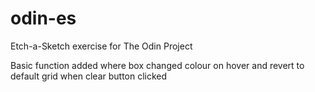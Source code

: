 # odin-es
Etch-a-Sketch exercise for The Odin Project

Basic function added where box changed colour on hover
and revert to default grid when clear button clicked
